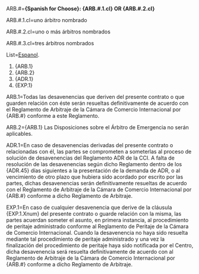 ARB.#=<b>{Spanish for Choose}: {ARB.#.1.cl} OR {ARB.#.2.cl}</b>

ARB.#.1.cl=uno árbitro nombrado

ARB.#.2.cl=uno o más árbitros nombrados

ARB.#.3.cl=tres árbitros nombrados

List=<u>Espanol</u>. <ol><li>{ARB.1}</li><li>{ARB.2}</li><li>{ADR.1}</li><li>{EXP.1}</li></ol> 

ARB.1=Todas las desavenencias que deriven del presente contrato o que guarden relación con éste serán resueltas definitivamente de acuerdo con el Reglamento de Arbitraje de la Cámara de Comercio Internacional por {ARB.#} conforme a este Reglamento.

ARB.2={ARB.1}  Las Disposiciones sobre el Árbitro de Emergencia no serán aplicables.

ADR.1=En caso de desavenencias derivadas del presente contrato o relacionadas con él, las partes se comprometen a someterlas al proceso de solución de desavenencias del Reglamento ADR de la CCI. A falta de resolución de las desavenencias según dicho Reglamento dentro de los {ADR.45} días siguientes a la presentación de la demanda de ADR, o al vencimiento de otro plazo que hubiera sido acordado por escrito por las partes, dichas desavenencias serán definitivamente resueltas de acuerdo con el Reglamento de Arbitraje de la Cámara de Comercio Internacional por {ARB.#} conforme a dicho Reglamento de Arbitraje.

EXP.1=En caso de cualquier desavenencia que derive de la cláusula {EXP.1.Xnum} del presente contrato o guarde relación con la misma, las partes acuerdan someter el asunto, en primera instancia, al procedimiento de peritaje administrado conforme al Reglamento de Peritaje de la Cámara de Comercio Internacional. Cuando la desavenencia no haya sido resuelta mediante tal procedimiento de peritaje administrado y una vez la finalización del procedimiento de peritaje haya sido notificada por el Centro, dicha desavenencia será resuelta definitivamente de acuerdo con al Reglamento de Arbitraje de la Cámara de Comercio Internacional por {ARB.#} conforme a dicho Reglamento de Arbitraje.

